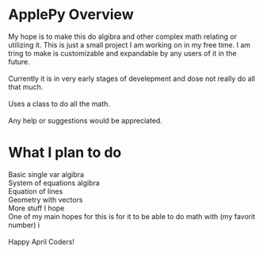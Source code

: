 # ApplePy Overview
My hope is to make this do algibra and other complex math relating or utilizing it.
This is just a small project I am working on in my free time.
I am tring to make is customizable and expandable by any users of it in the future.
<br> <br>
Currently it is in very early stages of develepment and dose not really do all that much.
<br><br>
Uses a class to do all the math.
<br><br>
Any help or suggestions would be appreciated.


# What I plan to do
Basic single var algibra
<br>
System of equations algibra
<br>
Equation of lines
<br>
Geometry with vectors
<br>
More stuff I hope
<br>
One of my main hopes for this is for it to be able to do math with (my favorit number) i
<br><br>
Happy April Coders!
<br><br><br>


